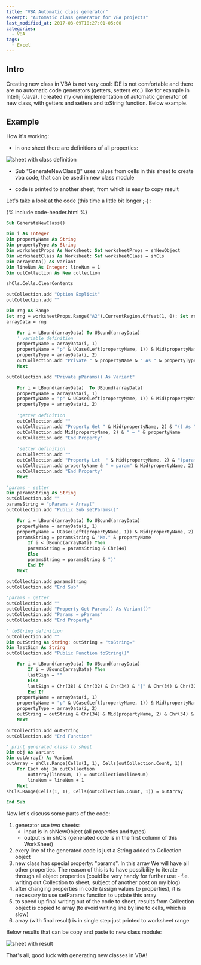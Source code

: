 ```yaml
---
title: "VBA Automatic class generator"
excerpt: "Automatic class generator for VBA projects"
last_modified_at: 2017-03-09T10:27:01-05:00
categories:
  - VBA
tags: 
  - Excel
---
```


<!-- short intrduction -->
## Intro

Creating new class in VBA is not very cool: IDE is not comfortable and there are no automatic code generators (getters, setters etc.) like for example in Intellij (Java). I created my own implementation of automatic generator of new class, with getters and setters and toString function. Below example.


## Example

How it's working:
* in one sheet there are definitions of all properties:

![sheet with class definition](/images/class_generator/1.JPG)

* Sub "GenerateNewClass()" uses values from cells in this sheet to create vba code, that can be used in new class module

* code is printed to another sheet, from which is easy to copy result

Let's take a look at the code (this time a little bit longer ;-) :

{% include code-header.html %}
```vb
Sub GenerateNewClass()

Dim i As Integer
Dim propertyName As String
Dim propertyType As String
Dim worksheetProps As Worksheet: Set worksheetProps = shNewObject
Dim worksheetClass As Worksheet: Set worksheetClass = shCls
Dim arrayData() As Variant
Dim lineNum As Integer: lineNum = 1
Dim outCollection As New collection

shCls.Cells.ClearContents

outCollection.add "Option Explicit"
outCollection.add ""

Dim rng As Range
Set rng = worksheetProps.Range("A2").CurrentRegion.Offset(1, 0): Set rng = rng.Resize(rng.rows.Count - 1)
arrayData = rng

    For i = LBound(arrayData) To UBound(arrayData)
    ' variable definition
    propertyName = arrayData(i, 1)
    propertyName = "p" & UCase(Left(propertyName, 1)) & Mid(propertyName, 2)
    propertyType = arrayData(i, 2)
    outCollection.add "Private " & propertyName & " As " & propertyType
    Next

outCollection.add "Private pParams() As Variant"

    For i = LBound(arrayData)  To UBound(arrayData)
    propertyName = arrayData(i, 1)
    propertyName = "p" & UCase(Left(propertyName, 1)) & Mid(propertyName, 2)
    propertyType = arrayData(i, 2)
   
    'getter definition
    outCollection.add ""
    outCollection.add "Property Get " & Mid(propertyName, 2) & "() As " & propertyType
    outCollection.add Mid(propertyName, 2) & " = " & propertyName
    outCollection.add "End Property"
   
    'setter definition
    outCollection.add ""
    outCollection.add "Property Let  " & Mid(propertyName, 2) & "(param" & Mid(propertyName, 2) & " As " & propertyType & ")"
    outCollection.add propertyName & " = param" & Mid(propertyName, 2)
    outCollection.add "End Property"
    Next

'params - setter
Dim paramsString As String
outCollection.add ""
paramsString = "pParams = Array("
outCollection.add "Public Sub setParams()"

    For i = LBound(arrayData) To UBound(arrayData)
    propertyName = arrayData(i, 1)
    propertyName = UCase(Left(propertyName, 1)) & Mid(propertyName, 2)
    paramsString = paramsString & "Me." & propertyName
        If i < UBound(arrayData) Then
        paramsString = paramsString & Chr(44)
        Else
        paramsString = paramsString & ")"
        End If
    Next

outCollection.add paramsString
outCollection.add "End Sub"

'params - getter
outCollection.add ""
outCollection.add "Property Get Params() As Variant()"
outCollection.add "Params = pParams"
outCollection.add "End Property"

' toString definition
outCollection.add ""
Dim outString As String: outString = "toString="
Dim lastSign As String
outCollection.add "Public Function toString()"

    For i = LBound(arrayData) To UBound(arrayData)
        If i = UBound(arrayData) Then
        lastSign = ""
        Else
        lastSign = Chr(38) & Chr(32) & Chr(34) & "|" & Chr(34) & Chr(32) & Chr(38) & Chr(32)
        End If
    propertyName = arrayData(i, 1)
    propertyName = "p" & UCase(Left(propertyName, 1)) & Mid(propertyName, 2)
    propertyType = arrayData(i, 2)
    outString = outString & Chr(34) & Mid(propertyName, 2) & Chr(34) & Chr(32) & Chr(38) & Chr(32) & Chr(34) & "=" & Chr(34) & Chr(32) & Chr(38) & Chr(32) & "me." & Mid(propertyName, 2) & Chr(32) & lastSign
    Next

outCollection.add outString
outCollection.add "End Function"

' print generated class to sheet
Dim obj As Variant
Dim outArray() As Variant
outArray = shCls.Range(Cells(1, 1), Cells(outCollection.Count, 1))
    For Each obj In outCollection
        outArray(lineNum, 1) = outCollection(lineNum)
        lineNum = lineNum + 1
    Next
shCls.Range(Cells(1, 1), Cells(outCollection.Count, 1)) = outArray

End Sub
```


Now let's discuss some parts of the code:
1. generator use two sheets: 
    * input is in shNewObject (all properties and types)
    * output is in shCls (generated code is in the first column of this WorkSheet)
2. exery line of the generated code is just a String added to Collection object
3. new class has special property: "params". In this array We will have all other properties. The reason of this is to have possibility to iterate through all object properties (could be very handy for further use - f.e. writing out Collection to sheet, subject of another post on my blog)
4. after changing properties in code (assign values to properties), it is necessary to use setParams function to update this array
4. to speed up final writing out of the code to sheet, results from Collection object is copied to array (to avoid writing line by line to cells, which is slow)
5. array (with final result) is in single step just printed to worksheet range

Below results that can be copy and paste to new class module:

![sheet with result](/images/class_generator/2.JPG)

That's all, good luck with generating new classes in VBA!